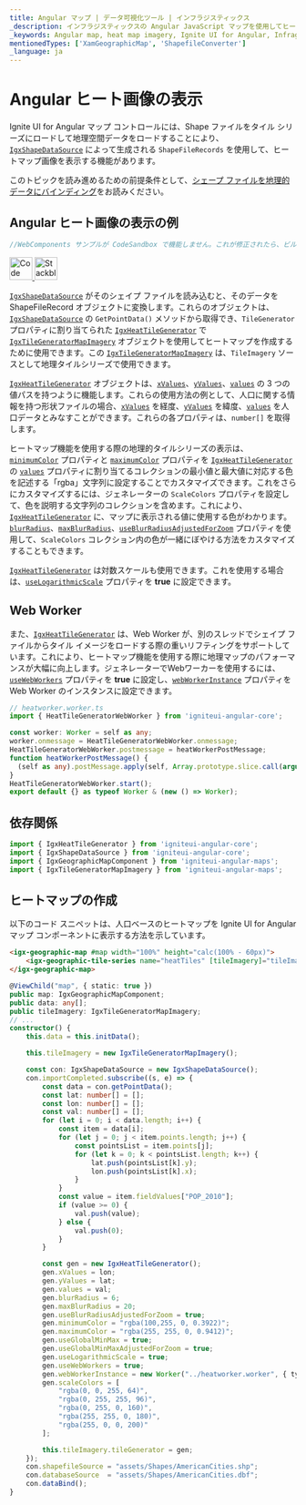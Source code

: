 ```yaml
---
title: Angular マップ | データ可視化ツール | インフラジスティックス
_description: インフラジスティックスの Angular JavaScript マップを使用してヒートマップ画像を表示します。Ignite UI for Angular マップのサンプルを是非お試しください!
_keywords: Angular map, heat map imagery, Ignite UI for Angular, Infragistics, Angular マップ, ヒートマップ画像, インフラジスティックス
mentionedTypes: ['XamGeographicMap', 'ShapefileConverter']
_language: ja
---
```


# Angular ヒート画像の表示

Ignite UI for Angular マップ コントロールには、Shape ファイルをタイル シリーズにロードして地理空間データをロードすることにより、[`IgxShapeDataSource`]({environment:dvApiBaseUrl}/products/ignite-ui-angular/api/docs/typescript/latest/classes/igxshapedatasource.html) によって生成される `ShapeFileRecords` を使用して、ヒートマップ画像を表示する機能があります。

このトピックを読み進めるための前提条件として、[シェープ ファイルを地理的データにバインディング](geo-map-binding-shp-file.md)をお読みください。

## Angular ヒート画像の表示の例

<!-- Angular, React -->

```ts
//WebComponents サンプルが CodeSandbox で機能しません。これが修正されたら、ビルドのフラグを削除します。
```

<code-view style="height: 500px"
           data-demos-base-url="{environment:dvDemosBaseUrl}"
           iframe-src="{environment:dvDemosBaseUrl}/maps/geo-map-display-heat-imagery"
           alt="Angular ヒート画像の表示の例"
           github-src="maps/geo-map/display-heat-imagery">
</code-view>

<html lang="en" xmlns="http://www.w3.org/1999/xhtml">
    <body>
      <a target="_blank" href="https://codesandbox.io/s/github/IgniteUI/igniteui-angular-examples/tree/master/samples/maps/geo-map/display-heat-imagery?fontsize=14&hidenavigation=1&theme=dark&view=preview&file=/src/app.component.html" rel="noopener noreferrer">
            <img height="40px" style="border-radius: 0rem; max-width: 100%;" alt="Code Sandbox" src="https://static.infragistics.com/xplatform/images/browsers/open-sandbox.png"/>
        </a>
        <a target="_blank" href="https://stackblitz.com/github/IgniteUI/igniteui-angular-examples/tree/master/samples/maps/geo-map/display-heat-imagery?file=src%2Fapp.component.html" rel="noopener noreferrer">
            <img height="40px" style="border-radius: 0rem; max-width: 100%;" alt="Stackblitz" src="https://static.infragistics.com/xplatform/images/browsers/open-stackblitz.png"/>
        </a>
    </body>
</html>

<div class="divider--half"></div>

<!-- end: Angular, React -->

[`IgxShapeDataSource`]({environment:dvApiBaseUrl}/products/ignite-ui-angular/api/docs/typescript/latest/classes/igxshapedatasource.html) がそのシェイプ ファイルを読み込むと、そのデータを ShapeFileRecord オブジェクトに変換します。これらのオブジェクトは、[`IgxShapeDataSource`]({environment:dvApiBaseUrl}/products/ignite-ui-angular/api/docs/typescript/latest/classes/igxshapedatasource.html) の `GetPointData()` メソッドから取得でき、`TileGenerator` プロパティに割り当てられた [`IgxHeatTileGenerator`]({environment:dvApiBaseUrl}/products/ignite-ui-angular/api/docs/typescript/latest/classes/igxheattilegenerator.html) で [`IgxTileGeneratorMapImagery`]({environment:dvApiBaseUrl}/products/ignite-ui-angular/api/docs/typescript/latest/classes/igxtilegeneratormapimagery.html) オブジェクトを使用してヒートマップを作成するために使用できます。この [`IgxTileGeneratorMapImagery`]({environment:dvApiBaseUrl}/products/ignite-ui-angular/api/docs/typescript/latest/classes/igxtilegeneratormapimagery.html) は、`TileImagery` ソースとして地理タイルシリーズで使用できます。

[`IgxHeatTileGenerator`]({environment:dvApiBaseUrl}/products/ignite-ui-angular/api/docs/typescript/latest/classes/igxheattilegenerator.html) オブジェクトは、[`xValues`]({environment:dvApiBaseUrl}/products/ignite-ui-angular/api/docs/typescript/latest/classes/igxheattilegenerator.html#xvalues)、[`yValues`]({environment:dvApiBaseUrl}/products/ignite-ui-angular/api/docs/typescript/latest/classes/igxheattilegenerator.html#yvalues)、[`values`]({environment:dvApiBaseUrl}/products/ignite-ui-angular/api/docs/typescript/latest/classes/igxheattilegenerator.html#values) の 3 つの値パスを持つように機能します。これらの使用方法の例として、人口に関する情報を持つ形状ファイルの場合、[`xValues`]({environment:dvApiBaseUrl}/products/ignite-ui-angular/api/docs/typescript/latest/classes/igxheattilegenerator.html#xvalues) を経度、[`yValues`]({environment:dvApiBaseUrl}/products/ignite-ui-angular/api/docs/typescript/latest/classes/igxheattilegenerator.html#yvalues) を緯度、[`values`]({environment:dvApiBaseUrl}/products/ignite-ui-angular/api/docs/typescript/latest/classes/igxheattilegenerator.html#values) を人口データとみなすことができます。これらの各プロパティは、`number[]` を取得します。

ヒートマップ機能を使用する際の地理的タイルシリーズの表示は、[`minimumColor`]({environment:dvApiBaseUrl}/products/ignite-ui-angular/api/docs/typescript/latest/classes/igxheattilegenerator.html#minimumcolor) プロパティと [`maximumColor`]({environment:dvApiBaseUrl}/products/ignite-ui-angular/api/docs/typescript/latest/classes/igxheattilegenerator.html#maximumcolor) プロパティを [`IgxHeatTileGenerator`]({environment:dvApiBaseUrl}/products/ignite-ui-angular/api/docs/typescript/latest/classes/igxheattilegenerator.html) の [`values`]({environment:dvApiBaseUrl}/products/ignite-ui-angular/api/docs/typescript/latest/classes/igxheattilegenerator.html#values) プロパティに割り当てるコレクションの最小値と最大値に対応する色を記述する「rgba」文字列に設定することでカスタマイズできます。これをさらにカスタマイズするには、ジェネレーターの `ScaleColors` プロパティを設定して、色を説明する文字列のコレクションを含めます。これにより、[`IgxHeatTileGenerator`]({environment:dvApiBaseUrl}/products/ignite-ui-angular/api/docs/typescript/latest/classes/igxheattilegenerator.html) に、マップに表示される値に使用する色がわかります。[`blurRadius`]({environment:dvApiBaseUrl}/products/ignite-ui-angular/api/docs/typescript/latest/classes/igxheattilegenerator.html#blurradius)、[`maxBlurRadius`]({environment:dvApiBaseUrl}/products/ignite-ui-angular/api/docs/typescript/latest/classes/igxheattilegenerator.html#maxblurradius)、[`useBlurRadiusAdjustedForZoom`]({environment:dvApiBaseUrl}/products/ignite-ui-angular/api/docs/typescript/latest/classes/igxheattilegenerator.html#useblurradiusadjustedforzoom) プロパティを使用して、`ScaleColors` コレクション内の色が一緒にぼやける方法をカスタマイズすることもできます。

[`IgxHeatTileGenerator`]({environment:dvApiBaseUrl}/products/ignite-ui-angular/api/docs/typescript/latest/classes/igxheattilegenerator.html) は対数スケールも使用できます。これを使用する場合は、[`useLogarithmicScale`]({environment:dvApiBaseUrl}/products/ignite-ui-angular/api/docs/typescript/latest/classes/igxheattilegenerator.html#uselogarithmicscale) プロパティを **true** に設定できます。

## Web Worker

また、[`IgxHeatTileGenerator`]({environment:dvApiBaseUrl}/products/ignite-ui-angular/api/docs/typescript/latest/classes/igxheattilegenerator.html) は、Web Worker が、別のスレッドでシェイプ ファイルからタイル イメージをロードする際の重いリフティングをサポートしています。これにより、ヒートマップ機能を使用する際に地理マップのパフォーマンスが大幅に向上します。ジェネレーターでWebワーカーを使用するには、[`useWebWorkers`]({environment:dvApiBaseUrl}/products/ignite-ui-angular/api/docs/typescript/latest/classes/igxheattilegenerator.html#usewebworkers) プロパティを **true** に設定し、[`webWorkerInstance`]({environment:dvApiBaseUrl}/products/ignite-ui-angular/api/docs/typescript/latest/classes/igxheattilegenerator.html#webworkerinstance) プロパティを Web Worker のインスタンスに設定できます。

<!-- Angular -->

```ts
// heatworker.worker.ts
import { HeatTileGeneratorWebWorker } from 'igniteui-angular-core';

const worker: Worker = self as any;
worker.onmessage = HeatTileGeneratorWebWorker.onmessage;
HeatTileGeneratorWebWorker.postmessage = heatWorkerPostMessage;
function heatWorkerPostMessage() {
  (self as any).postMessage.apply(self, Array.prototype.slice.call(arguments));
}
HeatTileGeneratorWebWorker.start();
export default {} as typeof Worker & (new () => Worker);
```

## 依存関係

<!-- Angular -->

```ts
import { IgxHeatTileGenerator } from 'igniteui-angular-core';
import { IgxShapeDataSource } from 'igniteui-angular-core';
import { IgxGeographicMapComponent } from 'igniteui-angular-maps';
import { IgxTileGeneratorMapImagery } from 'igniteui-angular-maps';
```

## ヒートマップの作成

以下のコード スニペットは、人口ベースのヒートマップを Ignite UI for Angular マップ コンポーネントに表示する方法を示しています。

<!-- Angular -->

```html
<igx-geographic-map #map width="100%" height="calc(100% - 60px)">
    <igx-geographic-tile-series name="heatTiles" [tileImagery]="tileImagery"></igx-geographic-tile-series>
</igx-geographic-map>
```

```ts
@ViewChild("map", { static: true })
public map: IgxGeographicMapComponent;
public data: any[];
public tileImagery: IgxTileGeneratorMapImagery;
// ...
constructor() {
    this.data = this.initData();

    this.tileImagery = new IgxTileGeneratorMapImagery();

    const con: IgxShapeDataSource = new IgxShapeDataSource();
    con.importCompleted.subscribe((s, e) => {
        const data = con.getPointData();
        const lat: number[] = [];
        const lon: number[] = [];
        const val: number[] = [];
        for (let i = 0; i < data.length; i++) {
            const item = data[i];
            for (let j = 0; j < item.points.length; j++) {
                const pointsList = item.points[j];
                for (let k = 0; k < pointsList.length; k++) {
                    lat.push(pointsList[k].y);
                    lon.push(pointsList[k].x);
                }
            }
            const value = item.fieldValues["POP_2010"];
            if (value >= 0) {
                val.push(value);
            } else {
                val.push(0);
            }
        }

        const gen = new IgxHeatTileGenerator();
        gen.xValues = lon;
        gen.yValues = lat;
        gen.values = val;
        gen.blurRadius = 6;
        gen.maxBlurRadius = 20;
        gen.useBlurRadiusAdjustedForZoom = true;
        gen.minimumColor = "rgba(100,255, 0, 0.3922)";
        gen.maximumColor = "rgba(255, 255, 0, 0.9412)";
        gen.useGlobalMinMax = true;
        gen.useGlobalMinMaxAdjustedForZoom = true;
        gen.useLogarithmicScale = true;
        gen.useWebWorkers = true;
        gen.webWorkerInstance = new Worker("../heatworker.worker", { type: "module" });
        gen.scaleColors = [
            "rgba(0, 0, 255, 64)",
            "rgba(0, 255, 255, 96)",
            "rgba(0, 255, 0, 160)",
            "rgba(255, 255, 0, 180)",
            "rgba(255, 0, 0, 200)"
        ];

        this.tileImagery.tileGenerator = gen;
    });
    con.shapefileSource = "assets/Shapes/AmericanCities.shp";
    con.databaseSource  = "assets/Shapes/AmericanCities.dbf";
    con.dataBind();
}
```
